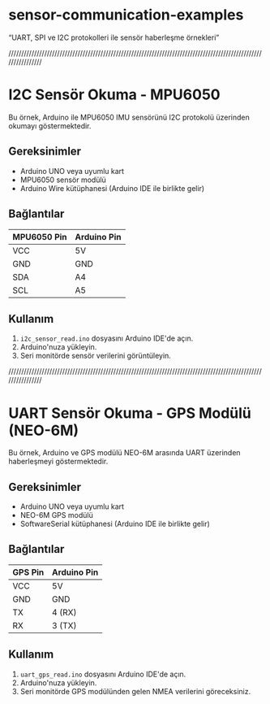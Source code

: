 # sensor-communication-examples
“UART, SPI ve I2C protokolleri ile sensör haberleşme örnekleri”

////////////////////////////////////////////////////////////////////////////////////////////////////////////////
# I2C Sensör Okuma - MPU6050

Bu örnek, Arduino ile MPU6050 IMU sensörünü I2C protokolü üzerinden okumayı göstermektedir.

## Gereksinimler
- Arduino UNO veya uyumlu kart
- MPU6050 sensör modülü
- Arduino Wire kütüphanesi (Arduino IDE ile birlikte gelir)

## Bağlantılar
| MPU6050 Pin | Arduino Pin |
|-------------|-------------|
| VCC         | 5V          |
| GND         | GND         |
| SDA         | A4          |
| SCL         | A5          |

## Kullanım
1. `i2c_sensor_read.ino` dosyasını Arduino IDE'de açın.  
2. Arduino'nuza yükleyin.  
3. Seri monitörde sensör verilerini görüntüleyin.

////////////////////////////////////////////////////////////////////////////////////////////////////////////////

# UART Sensör Okuma - GPS Modülü (NEO-6M)

Bu örnek, Arduino ve GPS modülü NEO-6M arasında UART üzerinden haberleşmeyi göstermektedir.

## Gereksinimler
- Arduino UNO veya uyumlu kart
- NEO-6M GPS modülü
- SoftwareSerial kütüphanesi (Arduino IDE ile birlikte gelir)

## Bağlantılar
| GPS Pin | Arduino Pin  |
|---------|--------------|
| VCC     | 5V           |
| GND     | GND          |
| TX      | 4 (RX)       |
| RX      | 3 (TX)       |

## Kullanım
1. `uart_gps_read.ino` dosyasını Arduino IDE'de açın.  
2. Arduino'nuza yükleyin.  
3. Seri monitörde GPS modülünden gelen NMEA verilerini göreceksiniz.
